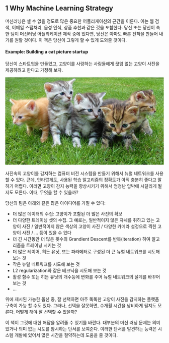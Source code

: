 ## 1 Why Machine Learning Strategy

머신러닝은 셀 수 없을 정도로 많은 중요한 어플리케이션의 근간을 이룬다. 이는 웹 검색, 이메일 스팸처리, 음성 인식, 상품 추천과 같은 것을 포함한다. 당신 또는 당신이 속한 팀이 머신러닝 어플리케이션 제작 중에 있다면, 당신은 아마도 빠른 진척을 만들어 내기를 원할 것이다. 이 책은 당신이 그렇게 할 수 있게 도와줄 것이다.

#### Example: Building a cat picture startup
당신이 스타트업을 만들었고, 고양이를 사랑하는 사람들에게 끊임 없는 고양이 사진을 제공하려고 한다고 가정해 보자.

<img src="./1_Cat.PNG" style="text-align:center;" />

사진속의 고양이를 감지하는 컴퓨터 비전 시스템을 만들기 위해서 뉴럴 네트워크를 사용할 수 있다. 근데, 안타깝게도, 사용된 학습 알고리즘의 정확도가 아직 충분히 좋다고 말하기 어렵다. 이러면 고양이 감지 능력을 향상시키기 위해서 엄청난 압박에 시달리게 될 지도 모른다. 이때, 무엇을 할 수 있을까?

당신의 팀은 아래와 같은 많은 아이디어를 가질 수 있다:
- 더 많은 데이터의 수집: 고양이가 포함된 더 많은 사진의 확보
- 더 다양한 트레이닝 셋의 수집. 그 예로는, 일반적이지 않은 자세를 취하고 있는 고양이 사진 / 일반적이지 않은 색상의 고양이 사진 / 다양한 카메라 설정으로 찍힌 고양이 사진 / ... 등이 있을 수 있다
- 더 긴 시간동안 더 많은 횟수의 Grandient Descent를 반복(iteration) 하여 알고리즘을 트레이닝 시키는 것
- 더 많은 레이어, 히든 유닛, 또는 파라메터로 구성된 더 큰 뉴럴 네트워크를 시도해 보는 것
- 작은 뉴럴 네트워크를 시도해 보는 것
- L2 regularization와 같은 테크닉을 시도해 보는 것
- 활성 함수 또는 히든 유닛의 개수등에 변화를 주어 뉴럴 네트워크의 설계를 바꾸어 보는 것
- …

위에 제시된 가능한 옵션 중, 잘 선택하면 아주 똑똑한 고양이 사진을 감지하는 플랫폼 구축이 가능 할 수도 있다. 그러나, 선택을 잘못하면, 수개월 시간을 낭비하게 될지도 모른다. 어떻게 해야 잘 선택할 수 있을까?

이 책이 그것에 대한 해답을 알려줄 수 있기를 바란다. 대부분의 머신 러닝 문제는 의미있거나 의미 없는 시도를 암시하는 단서를 보여준다. 이러한 단서를 발견하는 능력은 시스템 개발에 있어서 많은 시간을 절약하는데 도움을 줄 것이다.
